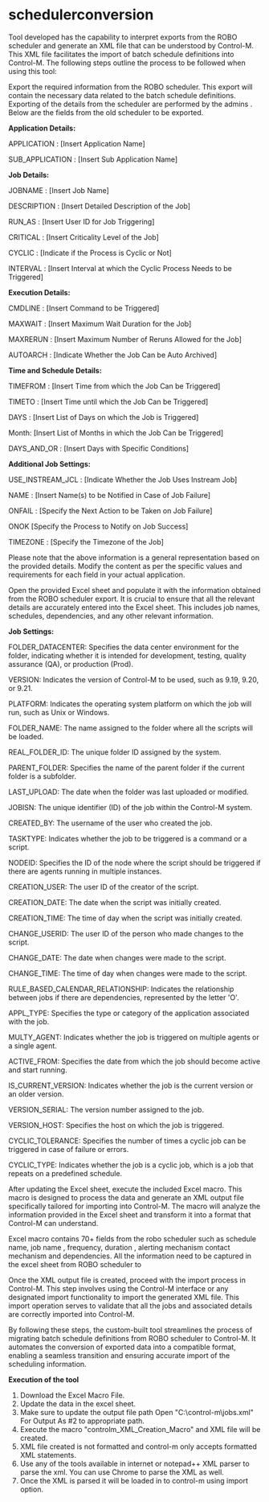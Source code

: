 # schedulerconversion
Tool developed  has the capability to interpret exports from the ROBO scheduler and generate an XML file that can be understood by Control-M. This XML file facilitates the import of batch schedule definitions into Control-M. The following steps outline the process to be followed when using this tool:

Export the required information from the ROBO scheduler. This export will contain the necessary data related to the batch schedule definitions. Exporting of the details from the scheduler are performed by the admins . Below are the fields from the old scheduler to be exported.

**Application Details:**

APPLICATION : [Insert Application Name]

SUB_APPLICATION : [Insert Sub Application Name]

**Job Details:**

JOBNAME : [Insert Job Name]

DESCRIPTION : [Insert Detailed Description of the Job]

RUN_AS : [Insert User ID for Job Triggering]

CRITICAL : [Insert Criticality Level of the Job]

CYCLIC : [Indicate if the Process is Cyclic or Not]

INTERVAL : [Insert Interval at which the Cyclic Process Needs to be Triggered]


**Execution Details:**

CMDLINE : [Insert Command to be Triggered]

MAXWAIT : [Insert Maximum Wait Duration for the Job]

MAXRERUN : [Insert Maximum Number of Reruns Allowed for the Job]

AUTOARCH : [Indicate Whether the Job Can be Auto Archived]


**Time and Schedule Details:**

TIMEFROM : [Insert Time from which the Job Can be Triggered]

TIMETO : [Insert Time until which the Job Can be Triggered]

DAYS : [Insert List of Days on which the Job is Triggered]

Month: [Insert List of Months in which the Job Can be Triggered]

DAYS_AND_OR : [Insert Days with Specific Conditions]


**Additional Job Settings:**

USE_INSTREAM_JCL : [Indicate Whether the Job Uses Instream Job]

NAME : [Insert Name(s) to be Notified in Case of Job Failure]

ONFAIL : [Specify the Next Action to be Taken on Job Failure]

ONOK  [Specify the Process to Notify on Job Success]

TIMEZONE : [Specify the Timezone of the Job]


Please note that the above information is a general representation based on the provided details. Modify the content as per the specific values and requirements for each field in your actual application.

Open the provided Excel sheet and populate it with the information obtained from the ROBO scheduler export. It is crucial to ensure that all the relevant details are accurately entered into the Excel sheet. This includes job names, schedules, dependencies, and any other relevant information.

**Job Settings:**

FOLDER_DATACENTER: Specifies the data center environment for the folder, indicating whether it is intended for development, testing, quality assurance (QA), or production (Prod).

VERSION: Indicates the version of Control-M to be used, such as 9.19, 9.20, or 9.21.

PLATFORM: Indicates the operating system platform on which the job will run, such as Unix or Windows.

FOLDER_NAME: The name assigned to the folder where all the scripts will be loaded.

REAL_FOLDER_ID: The unique folder ID assigned by the system.

PARENT_FOLDER: Specifies the name of the parent folder if the current folder is a subfolder.

LAST_UPLOAD: The date when the folder was last uploaded or modified.

JOBISN: The unique identifier (ID) of the job within the Control-M system.

CREATED_BY: The username of the user who created the job.

TASKTYPE: Indicates whether the job to be triggered is a command or a script.

NODEID: Specifies the ID of the node where the script should be triggered if there are agents running in multiple instances.

CREATION_USER: The user ID of the creator of the script.

CREATION_DATE: The date when the script was initially created.

CREATION_TIME: The time of day when the script was initially created.

CHANGE_USERID: The user ID of the person who made changes to the script.

CHANGE_DATE: The date when changes were made to the script.

CHANGE_TIME: The time of day when changes were made to the script.

RULE_BASED_CALENDAR_RELATIONSHIP: Indicates the relationship between jobs if there are dependencies, represented by the letter 'O'.

APPL_TYPE: Specifies the type or category of the application associated with the job.

MULTY_AGENT: Indicates whether the job is triggered on multiple agents or a single agent.

ACTIVE_FROM: Specifies the date from which the job should become active and start running.

IS_CURRENT_VERSION: Indicates whether the job is the current version or an older version.

VERSION_SERIAL: The version number assigned to the job.

VERSION_HOST: Specifies the host on which the job is triggered.

CYCLIC_TOLERANCE: Specifies the number of times a cyclic job can be triggered in case of failure or errors.

CYCLIC_TYPE: Indicates whether the job is a cyclic job, which is a job that repeats on a predefined schedule.


After updating the Excel sheet, execute the included Excel macro. This macro is designed to process the data and generate an XML output file specifically tailored for importing into Control-M. The macro will analyze the information provided in the Excel sheet and transform it into a format that Control-M can understand.

Excel macro contains 70+ fields from the robo scheduler such as schedule name, job name , frequency, duration , alerting mechanism contact mechanism and dependencies. All the information need to be captured in the excel sheet from ROBO scheduler to 

Once the XML output file is created, proceed with the import process in Control-M. This step involves using the Control-M interface or any designated import functionality to import the generated XML file. This import operation serves to validate that all the jobs and associated details are correctly imported into Control-M.

By following these steps, the custom-built tool streamlines the process of migrating batch schedule definitions from ROBO scheduler to Control-M. It automates the conversion of exported data into a compatible format, enabling a seamless transition and ensuring accurate import of the scheduling information.


**Execution of the tool**

1. Download the Excel Macro File.
2. Update the data in the excel sheet.
3. Make sure to update the output file path Open "C:\control-m\jobs.xml" For Output As #2 to appropriate path.
4. Execute the macro "controlm_XML_Creation_Macro" and XML file will be created.
5. XML file created is not formatted and control-m only accepts formatted XML statements.
6. Use any of the tools available in internet or notepad++ XML parser to parse the xml. You can use Chrome to parse the XML as well.
7. Once the XML is parsed it will be loaded in to control-m using import option.

